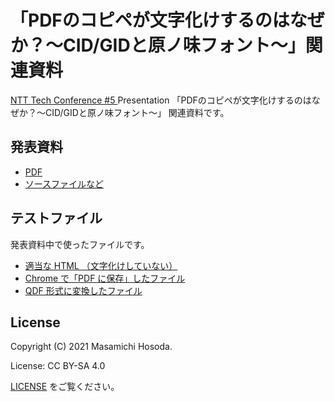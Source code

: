 <!-- -*- coding: utf-8 -*- -->
# 「PDFのコピペが文字化けするのはなぜか？～CID/GIDと原ノ味フォント～」関連資料

[NTT Tech Conference #5
](https://ntt-developers.github.io/ntt-tech-conference/05/)
Presentation
「PDFのコピペが文字化けするのはなぜか？～CID/GIDと原ノ味フォント～」
関連資料です。

## 発表資料

* [PDF](./slide/why-pdf-copy-paste-garbled-release.pdf)
* [ソースファイルなど](./slide/)

## テストファイル

発表資料中で使ったファイルです。

* [適当な HTML （文字化けしていない）](./testfile/foobar.html)
* [Chrome で「PDF に保存」したファイル](./testfile/foobar.html.pdf)
* [QDF 形式に変換したファイル](./testfile/foobar.html.qdf)

## License

Copyright (C) 2021 Masamichi Hosoda.

License: CC BY-SA 4.0

[LICENSE](./LICENSE) をご覧ください。
